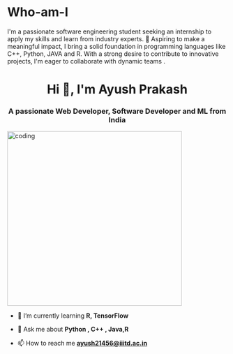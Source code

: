 # Who-am-I
I'm a passionate software engineering student seeking an internship to apply my skills and learn from industry experts. 💼 Aspiring to make a meaningful impact, I bring a solid foundation in programming languages like C++, Python, JAVA and R.  With a strong desire to contribute to innovative projects, I'm eager to collaborate with dynamic teams .

<h1 align="center">Hi 👋, I'm Ayush Prakash</h1>
<h3 align="center">A passionate  Web Developer, Software Developer and ML from India</h3>

<img align="cneter" alt="coding" width="400" src="https://media0.giphy.com/media/qgQUggAC3Pfv687qPC/giphy.gif">

- 🌱 I’m currently learning **R, TensorFlow**

- 💬 Ask me about **Python , C++ , Java,R**

- 📫 How to reach me **ayush21456@iiitd.ac.in**
